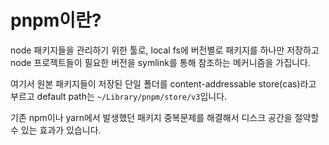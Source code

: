 # pnpm이란?

node 패키지들을 관리하기 위한 툴로, local fs에 버전별로 패키지를 하나만 저장하고 node 프로젝트들이 필요한 버전을 symlink를 통해 참조하는 메커니즘을 가집니다.

여기서 원본 패키지들이 저장된 단일 폴더를 content-addressable store(cas)라고 부르고 default path는 `~/Library/pnpm/store/v3`입니다.

기존 npm이나 yarn에서 발생했던 패키지 중복문제를 해결해서 디스크 공간을 절약할 수 있는 효과가 있습니다.
